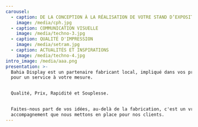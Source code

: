 ```yaml
---
carousel:
  - caption: DE LA CONCEPTION À LA RÉALISATION DE VOTRE STAND D’EXPOSITION
    image: /media/cph.jpg
  - caption: COMMUNICATION VISUELLE
    image: /media/techno-3.jpg
  - caption: QUALITÉ D'IMPRESSION
    image: /media/setram.jpg
  - caption: ACTUALITÉS ET INSPIRATIONS
    image: /media/techno-4.jpg
intro_image: /media/aaa.png
presentation: >-
  Bahia Display est un partenaire fabricant local, impliqué dans vos projets
  pour un service à votre mesure. 


  Qualité, Prix, Rapidité et Souplesse. 


  Faites-nous part de vos idées, au-delà de la fabrication, c'est un vrai
  accompagnement que nous mettons en place pour nos clients.
---
```


